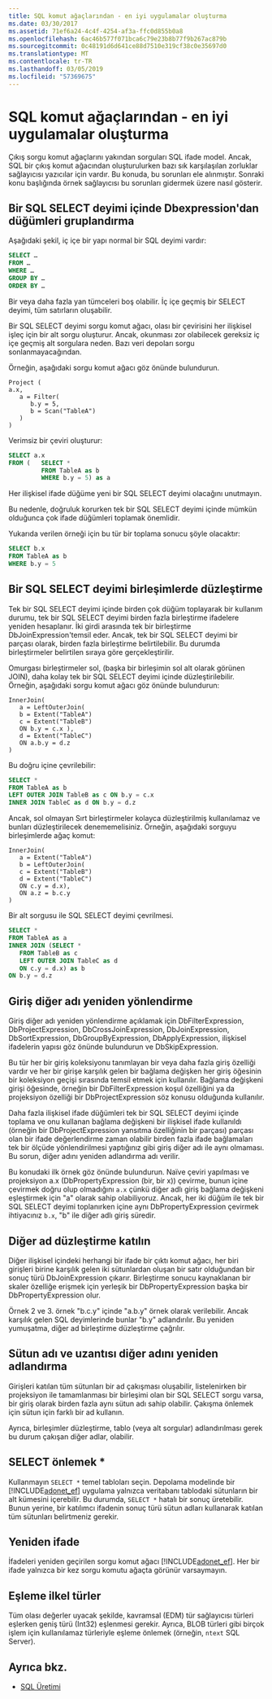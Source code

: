 ```yaml
---
title: SQL komut ağaçlarından - en iyi uygulamalar oluşturma
ms.date: 03/30/2017
ms.assetid: 71ef6a24-4c4f-4254-af3a-ffc0d855b0a8
ms.openlocfilehash: 6ac46b577f071bca6c79e23b8b77f9b267ac879b
ms.sourcegitcommit: 0c48191d6d641ce88d7510e319cf38c0e35697d0
ms.translationtype: MT
ms.contentlocale: tr-TR
ms.lasthandoff: 03/05/2019
ms.locfileid: "57369675"
---
```

# <a name="generating-sql-from-command-trees---best-practices"></a>SQL komut ağaçlarından - en iyi uygulamalar oluşturma

Çıkış sorgu komut ağaçlarını yakından sorguları SQL ifade model. Ancak, SQL bir çıkış komut ağacından oluşturulurken bazı sık karşılaşılan zorluklar sağlayıcısı yazıcılar için vardır. Bu konuda, bu sorunları ele alınmıştır. Sonraki konu başlığında örnek sağlayıcısı bu sorunları gidermek üzere nasıl gösterir.

## <a name="group-dbexpression-nodes-in-a-sql-select-statement"></a>Bir SQL SELECT deyimi içinde Dbexpression'dan düğümleri gruplandırma

Aşağıdaki şekil, iç içe bir yapı normal bir SQL deyimi vardır:

```sql
SELECT …
FROM …
WHERE …
GROUP BY …
ORDER BY …
```

Bir veya daha fazla yan tümceleri boş olabilir.  İç içe geçmiş bir SELECT deyimi, tüm satırların oluşabilir.

Bir SQL SELECT deyimi sorgu komut ağacı, olası bir çevirisini her ilişkisel işleç için bir alt sorgu oluşturur. Ancak, okunması zor olabilecek gereksiz iç içe geçmiş alt sorgulara neden.  Bazı veri depoları sorgu sonlanmayacağından.

Örneğin, aşağıdaki sorgu komut ağacı göz önünde bulundurun.

```
Project (
a.x,
   a = Filter(
      b.y = 5,
      b = Scan("TableA")
   )
)
```

Verimsiz bir çeviri oluşturur:

```sql
SELECT a.x
FROM (   SELECT *
         FROM TableA as b
         WHERE b.y = 5) as a
```

Her ilişkisel ifade düğüme yeni bir SQL SELECT deyimi olacağını unutmayın.

Bu nedenle, doğruluk korurken tek bir SQL SELECT deyimi içinde mümkün olduğunca çok ifade düğümleri toplamak önemlidir.

Yukarıda verilen örneği için bu tür bir toplama sonucu şöyle olacaktır:

```sql
SELECT b.x
FROM TableA as b
WHERE b.y = 5
```

## <a name="flatten-joins-in-a-sql-select-statement"></a>Bir SQL SELECT deyimi birleşimlerde düzleştirme

Tek bir SQL SELECT deyimi içinde birden çok düğüm toplayarak bir kullanım durumu, tek bir SQL SELECT deyimi birden fazla birleştirme ifadelere yeniden hesaplanır. İki girdi arasında tek bir birleştirme DbJoinExpression'temsil eder. Ancak, tek bir SQL SELECT deyimi bir parçası olarak, birden fazla birleştirme belirtilebilir. Bu durumda birleştirmeler belirtilen sıraya göre gerçekleştirilir.

Omurgası birleştirmeler sol, (başka bir birleşimin sol alt olarak görünen JOIN), daha kolay tek bir SQL SELECT deyimi içinde düzleştirilebilir. Örneğin, aşağıdaki sorgu komut ağacı göz önünde bulundurun:

```
InnerJoin(
   a = LeftOuterJoin(
   b = Extent("TableA")
   c = Extent("TableB")
   ON b.y = c.x ),
   d = Extent("TableC")
   ON a.b.y = d.z
)
```

Bu doğru içine çevrilebilir:

```sql
SELECT *
FROM TableA as b
LEFT OUTER JOIN TableB as c ON b.y = c.x
INNER JOIN TableC as d ON b.y = d.z
```

Ancak, sol olmayan Sırt birleştirmeler kolayca düzleştirilmiş kullanılamaz ve bunları düzleştirilecek denememelisiniz. Örneğin, aşağıdaki sorguyu birleşimlerde ağaç komut:

```
InnerJoin(
   a = Extent("TableA")
   b = LeftOuterJoin(
   c = Extent("TableB")
   d = Extent("TableC")
   ON c.y = d.x),
   ON a.z = b.c.y
)
```

Bir alt sorgusu ile SQL SELECT deyimi çevrilmesi.

```sql
SELECT *
FROM TableA as a
INNER JOIN (SELECT *
   FROM TableB as c
   LEFT OUTER JOIN TableC as d
   ON c.y = d.x) as b
ON b.y = d.z
```

## <a name="input-alias-redirecting"></a>Giriş diğer adı yeniden yönlendirme

Giriş diğer adı yeniden yönlendirme açıklamak için DbFilterExpression, DbProjectExpression, DbCrossJoinExpression, DbJoinExpression, DbSortExpression, DbGroupByExpression, DbApplyExpression, ilişkisel ifadelerin yapısı göz önünde bulundurun ve DbSkipExpression.

Bu tür her bir giriş koleksiyonu tanımlayan bir veya daha fazla giriş özelliği vardır ve her bir girişe karşılık gelen bir bağlama değişken her giriş öğesinin bir koleksiyon geçişi sırasında temsil etmek için kullanılır. Bağlama değişkeni girişi öğesinde, örneğin bir DbFilterExpression koşul özelliğini ya da projeksiyon özelliği bir DbProjectExpression söz konusu olduğunda kullanılır.

Daha fazla ilişkisel ifade düğümleri tek bir SQL SELECT deyimi içinde toplama ve onu kullanan bağlama değişkeni bir ilişkisel ifade kullanıldı (örneğin bir DbProjectExpression yansıtma özelliğinin bir parçası) parçası olan bir ifade değerlendirme zaman olabilir birden fazla ifade bağlamaları tek bir ölçüde yönlendirilmesi yaptığınız gibi giriş diğer adı ile aynı olmaması.  Bu sorun, diğer adını yeniden adlandırma adı verilir.

Bu konudaki ilk örnek göz önünde bulundurun. Naïve çeviri yapılması ve projeksiyon a.x (DbPropertyExpression (bir, bir x)) çevirme, bunun içine çevirmek doğru olup olmadığını `a.x` çünkü diğer adlı giriş bağlama değişkeni eşleştirmek için "a" olarak sahip olabiliyoruz.  Ancak, her iki düğüm ile tek bir SQL SELECT deyimi toplanırken içine aynı DbPropertyExpression çevirmek ihtiyacınız `b.x`, "b" ile diğer adlı giriş süredir.

## <a name="join-alias-flattening"></a>Diğer ad düzleştirme katılın

Diğer ilişkisel içindeki herhangi bir ifade bir çıktı komut ağacı, her biri girişleri birine karşılık gelen iki sütunlardan oluşan bir satır olduğundan bir sonuç türü DbJoinExpression çıkarır. Birleştirme sonucu kaynaklanan bir skaler özelliğe erişmek için yerleşik bir DbPropertyExpression başka bir DbPropertyExpression olur.

Örnek 2 ve 3. örnek "b.c.y" içinde "a.b.y" örnek olarak verilebilir. Ancak karşılık gelen SQL deyimlerinde bunlar "b.y" adlandırılır. Bu yeniden yumuşatma, diğer ad birleştirme düzleştirme çağrılır.

## <a name="column-name-and-extent-alias-renaming"></a>Sütun adı ve uzantısı diğer adını yeniden adlandırma

Girişleri katılan tüm sütunları bir ad çakışması oluşabilir, listelenirken bir projeksiyon ile tamamlanması bir birleşimi olan bir SQL SELECT sorgu varsa, bir giriş olarak birden fazla aynı sütun adı sahip olabilir. Çakışma önlemek için sütun için farklı bir ad kullanın.

Ayrıca, birleşimler düzleştirme, tablo (veya alt sorgular) adlandırılması gerek bu durum çakışan diğer adlar, olabilir.

## <a name="avoid-select-"></a>SELECT önlemek *

Kullanmayın `SELECT *` temel tabloları seçin. Depolama modelinde bir [!INCLUDE[adonet_ef](../../../../../includes/adonet-ef-md.md)] uygulama yalnızca veritabanı tablodaki sütunların bir alt kümesini içerebilir. Bu durumda, `SELECT *` hatalı bir sonuç üretebilir. Bunun yerine, bir katılımcı ifadenin sonuç türü sütun adları kullanarak katılan tüm sütunları belirtmeniz gerekir.

## <a name="reuse-of-expressions"></a>Yeniden ifade

İfadeleri yeniden geçirilen sorgu komut ağacı [!INCLUDE[adonet_ef](../../../../../includes/adonet-ef-md.md)]. Her bir ifade yalnızca bir kez sorgu komutu ağaçta görünür varsaymayın.

## <a name="mapping-primitive-types"></a>Eşleme ilkel türler

Tüm olası değerler uyacak şekilde, kavramsal (EDM) tür sağlayıcısı türleri eşlerken geniş türü (Int32) eşlenmesi gerekir. Ayrıca, BLOB türleri gibi birçok işlem için kullanılamaz türleriyle eşleme önlemek (örneğin, `ntext` SQL Server).

## <a name="see-also"></a>Ayrıca bkz.

- [SQL Üretimi](../../../../../docs/framework/data/adonet/ef/sql-generation.md)

